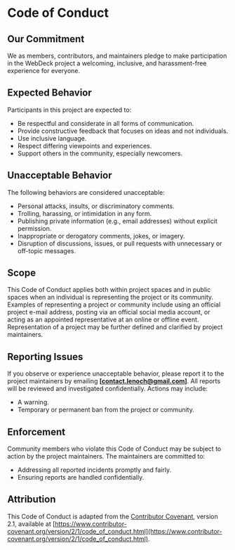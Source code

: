 # Code of Conduct

## Our Commitment

We as members, contributors, and maintainers pledge to make participation in the WebDeck project a welcoming, inclusive, and harassment-free experience for everyone.


## Expected Behavior

Participants in this project are expected to:
- Be respectful and considerate in all forms of communication.
- Provide constructive feedback that focuses on ideas and not individuals.
- Use inclusive language.
- Respect differing viewpoints and experiences.
- Support others in the community, especially newcomers.


## Unacceptable Behavior

The following behaviors are considered unacceptable:
- Personal attacks, insults, or discriminatory comments.
- Trolling, harassing, or intimidation in any form.
- Publishing private information (e.g., email addresses) without explicit permission.
- Inappropriate or derogatory comments, jokes, or imagery.
- Disruption of discussions, issues, or pull requests with unnecessary or off-topic messages.


## Scope

This Code of Conduct applies both within project spaces and in public spaces when an individual is representing the project or its community. Examples of representing a project or community include using an official project e-mail address, posting via an official social media account, or acting as an appointed representative at an online or offline event. Representation of a project may be further defined and clarified by project maintainers.


## Reporting Issues

If you observe or experience unacceptable behavior, please report it to the project maintainers by emailing **[contact.lenoch@gmail.com]**. All reports will be reviewed and investigated confidentially. Actions may include:
- A warning.
- Temporary or permanent ban from the project or community.


## Enforcement

Community members who violate this Code of Conduct may be subject to action by the project maintainers. The maintainers are committed to:
- Addressing all reported incidents promptly and fairly.
- Ensuring reports are handled confidentially.


## Attribution

This Code of Conduct is adapted from the [Contributor Covenant](https://www.contributor-covenant.org), version 2.1, available at [https://www.contributor-covenant.org/version/2/1/code_of_conduct.html](https://www.contributor-covenant.org/version/2/1/code_of_conduct.html).
